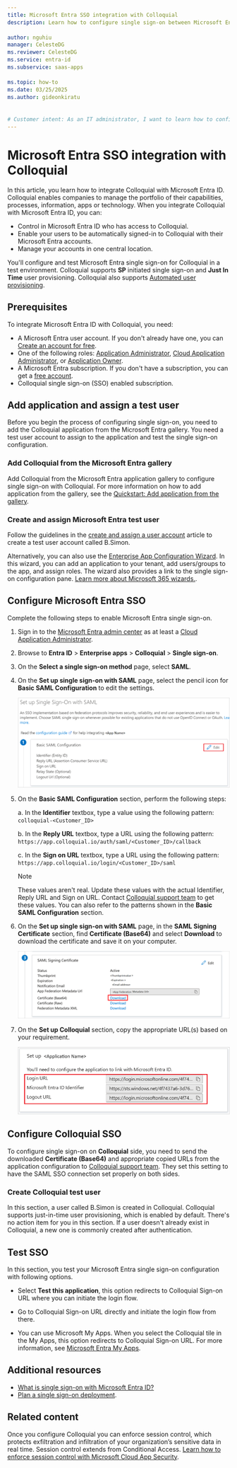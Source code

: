 ```yaml
---
title: Microsoft Entra SSO integration with Colloquial
description: Learn how to configure single sign-on between Microsoft Entra ID and Colloquial.

author: nguhiu
manager: CelesteDG
ms.reviewer: CelesteDG
ms.service: entra-id
ms.subservice: saas-apps

ms.topic: how-to
ms.date: 03/25/2025
ms.author: gideonkiratu


# Customer intent: As an IT administrator, I want to learn how to configure single sign-on between Microsoft Entra ID and Colloquial so that I can control who has access to Colloquial, enable automatic sign-in with Microsoft Entra accounts, and manage my accounts in one central location.
---
```


# Microsoft Entra SSO integration with Colloquial

In this article, you learn how to integrate Colloquial with Microsoft Entra ID. Colloquial enables companies to manage the portfolio of their capabilities, processes, information, apps or technology. When you integrate Colloquial with Microsoft Entra ID, you can:

* Control in Microsoft Entra ID who has access to Colloquial.
* Enable your users to be automatically signed-in to Colloquial with their Microsoft Entra accounts.
* Manage your accounts in one central location.

You'll configure and test Microsoft Entra single sign-on for Colloquial in a test environment. Colloquial supports **SP** initiated single sign-on and **Just In Time** user provisioning. Colloquial also supports [Automated user provisioning](colloquial-provisioning-tutorial.md).


## Prerequisites

To integrate Microsoft Entra ID with Colloquial, you need:

* A Microsoft Entra user account. If you don't already have one, you can [Create an account for free](https://azure.microsoft.com/free/?WT.mc_id=A261C142F).
* One of the following roles: [Application Administrator](/entra/identity/role-based-access-control/permissions-reference#application-administrator), [Cloud Application Administrator](/entra/identity/role-based-access-control/permissions-reference#cloud-application-administrator), or [Application Owner](/entra/fundamentals/users-default-permissions#owned-enterprise-applications).
* A Microsoft Entra subscription. If you don't have a subscription, you can get a [free account](https://azure.microsoft.com/free/).
* Colloquial single sign-on (SSO) enabled subscription.

## Add application and assign a test user

Before you begin the process of configuring single sign-on, you need to add the Colloquial application from the Microsoft Entra gallery. You need a test user account to assign to the application and test the single sign-on configuration.

<a name='add-colloquial-from-the-azure-ad-gallery'></a>

### Add Colloquial from the Microsoft Entra gallery

Add Colloquial from the Microsoft Entra application gallery to configure single sign-on with Colloquial. For more information on how to add application from the gallery, see the [Quickstart: Add application from the gallery](~/identity/enterprise-apps/add-application-portal.md).

<a name='create-and-assign-azure-ad-test-user'></a>

### Create and assign Microsoft Entra test user

Follow the guidelines in the [create and assign a user account](~/identity/enterprise-apps/add-application-portal-assign-users.md) article to create a test user account called B.Simon.

Alternatively, you can also use the [Enterprise App Configuration Wizard](https://portal.office.com/AdminPortal/home?Q=Docs#/azureadappintegration). In this wizard, you can add an application to your tenant, add users/groups to the app, and assign roles. The wizard also provides a link to the single sign-on configuration pane. [Learn more about Microsoft 365 wizards.](/microsoft-365/admin/misc/azure-ad-setup-guides). 

<a name='configure-azure-ad-sso'></a>

## Configure Microsoft Entra SSO

Complete the following steps to enable Microsoft Entra single sign-on.

1. Sign in to the [Microsoft Entra admin center](https://entra.microsoft.com) as at least a [Cloud Application Administrator](~/identity/role-based-access-control/permissions-reference.md#cloud-application-administrator).
1. Browse to **Entra ID** > **Enterprise apps** > **Colloquial** > **Single sign-on**.
1. On the **Select a single sign-on method** page, select **SAML**.
1. On the **Set up single sign-on with SAML** page, select the pencil icon for **Basic SAML Configuration** to edit the settings.

   ![Screenshot shows how to edit Basic SAML Configuration.](common/edit-urls.png "Basic Configuration")

1. On the **Basic SAML Configuration** section, perform the following steps:

	a. In the **Identifier** textbox, type a value using the following pattern:
    `colloquial-<Customer_ID>`

    b. In the **Reply URL** textbox, type a URL using the following pattern:
    `https://app.colloquial.io/auth/saml/<Customer_ID>/callback`

	c. In the **Sign on URL** textbox, type a URL using the following pattern:
    `https://app.colloquial.io/login/<Customer_ID>/saml`

	> [!NOTE]
    > These values aren't real. Update these values with the actual Identifier, Reply URL and Sign on URL. Contact [Colloquial support team](mailto:support@colloquial.io) to get these values. You can also refer to the patterns shown in the **Basic SAML Configuration** section.

1. On the **Set up single sign-on with SAML** page, in the **SAML Signing Certificate** section, find **Certificate (Base64)** and select **Download** to download the certificate and save it on your computer.

	![Screenshot showing the certificate download link.](common/certificatebase64.png)

1. On the **Set up Colloquial** section, copy the appropriate URL(s) based on your requirement.

	![Screenshot shows to copy configuration appropriate URL.](common/copy-configuration-urls.png "Metadata")

## Configure Colloquial SSO

To configure single sign-on on **Colloquial** side, you need to send the downloaded **Certificate (Base64)** and appropriate copied URLs from the application configuration to [Colloquial support team](mailto:support@colloquial.io). They set this setting to have the SAML SSO connection set properly on both sides.

### Create Colloquial test user

In this section, a user called B.Simon is created in Colloquial. Colloquial supports just-in-time user provisioning, which is enabled by default. There's no action item for you in this section. If a user doesn't already exist in Colloquial, a new one is commonly created after authentication.

## Test SSO 

In this section, you test your Microsoft Entra single sign-on configuration with following options. 

* Select **Test this application**, this option redirects to Colloquial Sign-on URL where you can initiate the login flow. 

* Go to Colloquial Sign-on URL directly and initiate the login flow from there.

* You can use Microsoft My Apps. When you select the Colloquial tile in the My Apps, this option redirects to Colloquial Sign-on URL. For more information, see [Microsoft Entra My Apps](/azure/active-directory/manage-apps/end-user-experiences#azure-ad-my-apps).

## Additional resources

* [What is single sign-on with Microsoft Entra ID?](~/identity/enterprise-apps/what-is-single-sign-on.md)
* [Plan a single sign-on deployment](~/identity/enterprise-apps/plan-sso-deployment.md).

## Related content

Once you configure Colloquial you can enforce session control, which protects exfiltration and infiltration of your organization’s sensitive data in real time. Session control extends from Conditional Access. [Learn how to enforce session control with Microsoft Cloud App Security](/cloud-app-security/proxy-deployment-aad).
